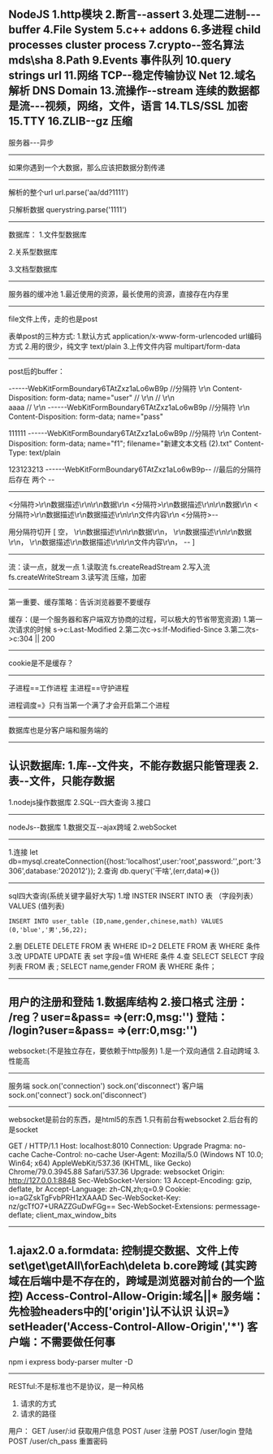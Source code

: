 NodeJS
1.http模块
2.断言--assert
3.处理二进制---buffer 
4.File System
5.c++ addons
6.多进程
	child processes
	cluster
	process
7.crypto--签名算法
	mds\sha
8.Path
9.Events 事件队列
10.query strings
	url
11.网络
	TCP--稳定传输协议	Net
12.域名解析
	DNS
	Domain
13.流操作--stream
	连续的数据都是流---视频，网络，文件，语言
14.TLS/SSL
	加密
15.TTY
16.ZLIB--gz
	压缩
----------------------------------------

服务器---异步

----------------------------------------

如果你遇到一个大数据，那么应该把数据分割传递

----------------------------------------

解析的整个url
url.parse('aa/dd?1111')

只解析数据
querystring.parse('1111')

----------------------------------------

 数据库：
 1.文件型数据库
	
 2.关系型数据库
 
 3.文档型数据库
 
 ----------------------------------------
 服务器的缓冲池
 1.最近使用的资源，最长使用的资源，直接存在内存里
 
 ----------------------------------------

file文件上传，走的也是post

表单post的三种方式:
1.默认方式 application/x-www-form-urlencoded	  url编码方式
2.用的很少，纯文字    text/plain
3.上传文件内容 	 	multipart/form-data

 ----------------------------------------
 
 post后的buffer：
 
 ------WebKitFormBoundary6TAtZxz1aLo6wB9p			//分隔符  \r\n
Content-Disposition: form-data; name="user"			// \r\n
													// \r\n		
aaaa												// \r\n
------WebKitFormBoundary6TAtZxz1aLo6wB9p		//分隔符  \r\n
Content-Disposition: form-data; name="pass"

111111
------WebKitFormBoundary6TAtZxz1aLo6wB9p				//分隔符  \r\n
Content-Disposition: form-data; name="f1"; filename="新建文本文档 (2).txt"
Content-Type: text/plain

123123213
------WebKitFormBoundary6TAtZxz1aLo6wB9p--				//最后的分隔符后存在 两个 --

 ----------------------------------------
 
 <分隔符>\r\n数据描述\r\n\r\n数据\r\n
 <分隔符>\r\n数据描述\r\n\r\n数据\r\n
 <分隔符>\r\n数据描述\r\n数据描述\r\n\r\n文件内容\r\n
 <分隔符>--

用分隔符切开
	[
		空，
		\r\n数据描述\r\n\r\n数据\r\n，
		\r\n数据描述\r\n\r\n数据\r\n，
		\r\n数据描述\r\n数据描述\r\n\r\n文件内容\r\n，
		--
	]
	
----------------------------------------
流：读一点，就发一点
	1.读取流			fs.createReadStream
	2.写入流			fs.createWriteStream
	3.读写流			压缩，加密
	
----------------------------------------
第一重要、缓存策略：告诉浏览器要不要缓存
	
缓存：(是一个服务器和客户端双方协商的过程，可以极大的节省带宽资源)
	1.第一次请求的时候 s->c:Last-Modified
	2.第二次c->s:If-Modified-Since
	3.第二次s->c:304 || 200

----------------------------------------
cookie是不是缓存？

----------------------------------------

子进程==工作进程
主进程==守护进程

进程调度=》只有当第一个满了才会开启第二个进程

----------------------------------------
 
数据库也是分客户端和服务端的

----------------------------------------
认识数据库:
1.库--文件夹，不能存数据只能管理表
2.表--文件，只能存数据
----------------------------------------

1.nodejs操作数据库
2.SQL--四大查询
3.接口

----------------------------------------

nodeJs--数据库
1.数据交互--ajax跨域
2.webSocket

----------------------------------------
1.连接
let db=mysql.createConnection({host:'localhost',user:'root',password:'',port:'3306',database:'202012'});
2.查询
db.query('干啥',(err,data)=>{})

----------------------------------------
sql四大查询(系统关键字最好大写)
1.增	INSTER
	INSERT INTO 表 （字段列表）VALUES (值列表) 
	 
	INSERT INTO user_table (ID,name,gender,chinese,math) VALUES (0,'blue','男',56,22);
2.删	DELETE
	DELETE FROM 表 WHERE ID=2
	DELETE FROM 表 WHERE 条件
3.改	UPDATE
	UPDATE 表 set 字段=值 WHERE 条件
4.查	SELECT
	SELECT 字段列表 FROM 表 ;
	SELECT name,gender FROM 表 WHERE 条件；
	
----------------------------------------

用户的注册和登陆 
1.数据库结构
2.接口格式
	注册：
		/reg？user=**&pass=**
		=>(err:0,msg:'')
	登陆：
		/login?user=**&pass=**
		=>(err:0,msg:'')
----------------------------------------

websocket:(不是独立存在，要依赖于http服务)
1.是一个双向通信
2.自动跨域
3.性能高

----------------------------------------
服务端
		sock.on('connection')
		sock.on('disconnect')
客户端
		sock.on('connect')
		sock.on('disconnect')
		
----------------------------------------

websocket是前台的东西，是html5的东西
1.只有前台有websocket
2.后台有的是socket

GET / HTTP/1.1
Host: localhost:8010
Connection: Upgrade
Pragma: no-cache
Cache-Control: no-cache
User-Agent: Mozilla/5.0 (Windows NT 10.0; Win64; x64) AppleWebKit/537.36 (KHTML, like Gecko) Chrome/79.0.3945.88 Safari/537.36
Upgrade: websocket
Origin: http://127.0.0.1:8848
Sec-WebSocket-Version: 13
Accept-Encoding: gzip, deflate, br
Accept-Language: zh-CN,zh;q=0.9
Cookie: io=aGZskTgFvbPRH1zXAAAD
Sec-WebSocket-Key: nz/gcTfO7+URAZZGuDwFGg==
Sec-WebSocket-Extensions: permessage-deflate; client_max_window_bits

----------------------------------------

1.ajax2.0
	a.formdata: 控制提交数据、文件上传
		set\get\getAll\forEach\deleta
	b.core跨域 (其实跨域在后端中是不存在的，跨域是浏览器对前台的一个监控)
		Access-Control-Allow-Origin:域名||*
		服务端：先检验headers中的['origin']认不认识
			认识=》setHeader('Access-Control-Allow-Origin','*')
		客户端：不需要做任何事
----------------------------------------
npm i express body-parser multer -D

----------------------------------------

RESTful:不是标准也不是协议，是一种风格
1. 请求的方式
2. 请求的路径

用户：
GET 		/user/:id		获取用户信息
POST		/user			注册
POST		/user/login		登陆
POST		/user/ch_pass	重置密码